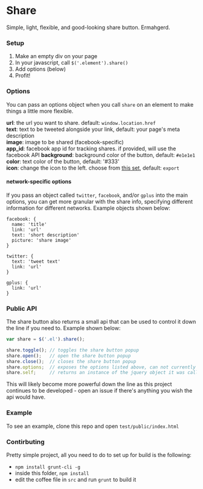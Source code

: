 Share
=====
Simple, light, flexible, and good-looking share button. Ermahgerd.

### Setup

1. Make an empty div on your page
2. In your javascript, call `$('.element').share()`
3. Add options (below)
4. Profit!

### Options

You can pass an options object when you call `share` on an element to make things a little more flexible.

**url**: the url you want to share. default: `window.location.href`    
**text**: text to be tweeted alongside your link, default: your page's meta description    
**image**: image to be shared (facebook-specific)    
**app_id**: facebook app id for tracking shares. if provided, will use the facebook API
**background**: background color of the button, default: `#e1e1e1`    
**color**: text color of the button, default: '#333'    
**icon**: change the icon to the left. choose from [this set](http://weloveiconfonts.com/#entypo), default: `export`    

#### network-specific options
If you pass an object called `twitter`, `facebook`, and/or `gplus` into the main options, you can get more granular with the share info, specifying different information for different networks. Example objects shown below:

```
facebook: {
  name: 'title'
  link: 'url'
  text: 'short description'
  picture: 'share image'
}

twitter: {
  text: 'tweet text'
  link: 'url'
}

gplus: {
  link: 'url'
}
```

### Public API

The share button also returns a small api that can be used to control it down the line if you need to. Example shown below:

```js
var share = $('.el').share();

share.toggle(); // toggles the share button popup
share.open();   // open the share button popup
share.close();  // closes the share button popup
share.options;  // exposes the options listed above, can not currently be changed interactively
share.self;     // returns an instance of the jquery object it was called on (for chaining)

```

This will likely become more powerful down the line as this project continues to be developed - open an issue if there's anything you wish the api would have.

### Example

To see an example, clone this repo and open `test/public/index.html`

### Contirbuting

Pretty simple project, all you need to do to set up for build is the following:

- `npm install grunt-cli -g`
- inside this folder, `npm install`
- edit the coffee file in `src` and run `grunt` to build it